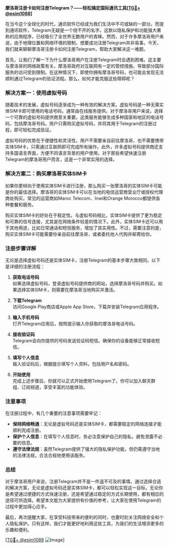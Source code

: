 **摩洛哥注册卡如何注册Telegram？——轻松搞定国际通讯工具[[TG💪+ @esim1088](https://t.me/s/esim1088)]**

在当今这个全球化的时代，通讯软件已经成为我们生活中不可或缺的一部分。而提到通讯软件，Telegram无疑是一个绕不开的名字。这款以隐私保护和功能强大著称的应用程序，已经吸引了全世界无数用户的青睐。然而，对于许多摩洛哥用户来说，由于地理位置和网络环境的限制，想要成功注册Telegram并非易事。今天，我们就来聊聊摩洛哥注册卡如何注册Telegram，帮助大家解决这一难题。

首先，让我们了解一下为什么摩洛哥用户在注册Telegram时会遇到困难。这主要与摩洛哥的网络政策有关。摩洛哥政府对互联网有一定的管控措施，导致部分国际服务的访问受到限制。在这种情况下，即使你拥有摩洛哥号码，也可能会发现无法顺利通过Telegram的验证流程。那么，如何才能克服这些障碍呢？

### 解决方案一：使用虚拟号码

随着技术的发展，虚拟号码逐渐成为一种有效的解决方案。虚拟号码是一种无需实体SIM卡即可使用的电话号码，通常由在线服务提供。对于摩洛哥用户来说，选择一个可靠的虚拟号码提供商至关重要。这类服务能够生成多种国家和地区的电话号码，包括摩洛哥号码。用户只需购买虚拟号码，并将其用于Telegram的注册过程，即可轻松完成验证。

虚拟号码的优势在于便捷性和灵活性。用户不需要亲自前往摩洛哥，也不需要携带实体SIM卡，只需通过互联网即可完成所有操作。此外，许多虚拟号码提供商还支持多国语言界面，方便不同语言背景的用户使用。对于那些希望快速注册Telegram的摩洛哥用户而言，这是一个非常实用的选择。

### 解决方案二：购买摩洛哥实体SIM卡

如果你更倾向于使用实体SIM卡进行注册，那么购买一张摩洛哥的实体SIM卡可能是你的最佳选择。摩洛哥的实体SIM卡可以在当地的电信运营商营业厅或授权代理商处购买。常见的运营商如Maroc Telecom、Inwi和Orange Morocco都提供各种套餐和服务。

购买实体SIM卡的好处在于稳定性。与虚拟号码相比，实体SIM卡提供了更为稳定和可靠的信号连接，尤其是在网络条件较差的情况下。此外，实体SIM卡还可以用于其他用途，比如日常通话和短信服务，增加了其实用性。不过，需要注意的是，购买实体SIM卡可能需要你亲自前往摩洛哥，或者委托他人代购并邮寄给你。

### 注册步骤详解

无论是选择虚拟号码还是实体SIM卡，注册Telegram的基本步骤大致相同。以下是详细的注册流程：

1. **获取电话号码**  
   如果选择虚拟号码，登录虚拟号码提供商的网站，选择摩洛哥号码并购买。如果选择实体SIM卡，则需要在摩洛哥当地购买并激活。

2. **下载Telegram**  
   访问Google Play商店或Apple App Store，下载并安装Telegram应用程序。

3. **输入手机号码**  
   打开Telegram应用后，按照提示输入你获取的摩洛哥电话号码。

4. **接收验证码**  
   Telegram会向你提供的号码发送验证码短信。确保你的设备能够正常接收短信。

5. **填写个人信息**  
   输入验证码后，根据提示填写个人资料，包括用户名和密码。

6. **开始使用**  
   完成上述步骤后，你就可以正式开始使用Telegram了。你可以加入聊天群组、订阅频道，享受丰富的功能体验。

### 注意事项

在注册过程中，有几个重要的注意事项需要牢记：

- **保持网络畅通**：无论是虚拟号码还是实体SIM卡，都需要稳定的网络连接才能顺利完成注册。
- **保护个人信息**：在填写个人信息时，务必注意保护自己的隐私，避免泄露不必要的信息。
- **遵守法律法规**：虽然Telegram提供了强大的隐私保护功能，但仍需遵守当地的法律法规，合法合规地使用该服务。

### 总结

对于摩洛哥用户来说，注册Telegram并不是一件遥不可及的事情。通过选择合适的解决方案，无论是虚拟号码还是实体SIM卡，都可以轻松实现这一目标。无论你是希望通过便捷的方式快速注册，还是希望通过稳定的方式长期使用，都有相应的途径可供选择。希望本文能为大家提供有价值的参考，让大家在使用Telegram的过程中更加得心应手。

最后，再次提醒大家，在享受科技带来的便利的同时，也要时刻关注网络安全和个人隐私保护。只有这样，我们才能更好地利用这些工具，为我们的生活增添更多的乐趣和便利。

[[TG💪+ @esim1088](https://t.me/s/esim1088) ![Image](https://i.postimg.cc/4NQfJmqS/Snipaste-2025-05-13-00-14-12.png)]